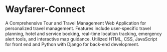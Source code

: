 # Wayfarer-Connect
A Comprehensive Tour and Travel  Management Web Application for personalized travel management. Features include user-specific travel planning, hotel  and service booking, real-time location tracking, emergency alert tools,  and interactive map guidance. Utilized HTML, CSS, JavaScript for front end and Python with Django for back-end development.
